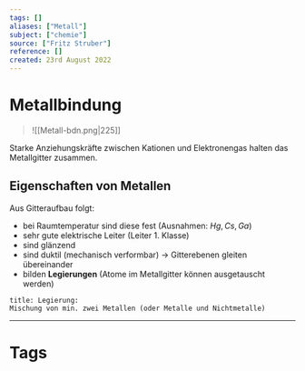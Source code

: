 ```yaml
---
tags: []
aliases: ["Metall"]
subject: ["chemie"]
source: ["Fritz Struber"]
reference: []
created: 23rd August 2022
---
```


# Metallbindung
>![[Metall-bdn.png|225]]

Starke Anziehungskräfte zwischen Kationen und Elektronengas halten das Metallgitter zusammen.

## Eigenschaften von Metallen
Aus Gitteraufbau folgt:
- bei Raumtemperatur sind diese fest (Ausnahmen: $Hg,Cs,Ga$)
- sehr gute elektrische Leiter (Leiter 1. Klasse)
- sind glänzend
- sind duktil (mechanisch verformbar) $\rightarrow$ Gitterebenen gleiten übereinander
- bilden **Legierungen** (Atome im Metallgitter können ausgetauscht werden)

```ad-note
title: Legierung:
Mischung von min. zwei Metallen (oder Metalle und Nichtmetalle)
```


---
# Tags